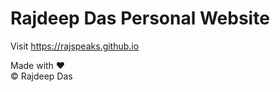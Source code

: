 # Rajdeep Das Personal Website

Visit https://rajspeaks.github.io

Made with ❤
<br>
&copy; Rajdeep Das
